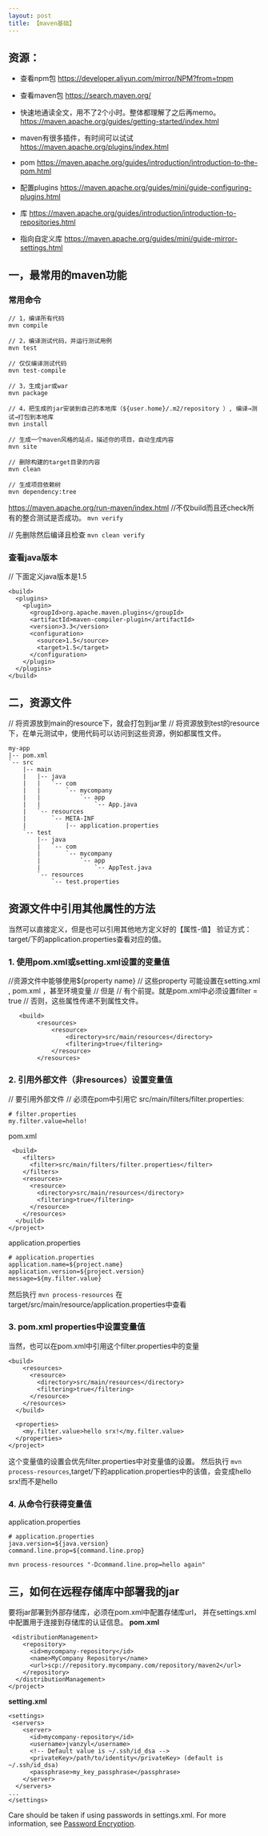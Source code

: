 ```yaml
---
layout: post
title: 【maven基础】
---
```


## 资源：
- 查看npm包 https://developer.aliyun.com/mirror/NPM?from=tnpm
- 查看maven包 https://search.maven.org/

- 快速地通读全文，用不了2个小时。整体都理解了之后再memo。
https://maven.apache.org/guides/getting-started/index.html



- maven有很多插件，有时间可以试试
https://maven.apache.org/plugins/index.html

- pom
https://maven.apache.org/guides/introduction/introduction-to-the-pom.html


- 配置plugins
https://maven.apache.org/guides/mini/guide-configuring-plugins.html

- 库
https://maven.apache.org/guides/introduction/introduction-to-repositories.html

- 指向自定义库
https://maven.apache.org/guides/mini/guide-mirror-settings.html


## 一，最常用的maven功能

### 常用命令
```
// 1，编译所有代码
mvn compile

// 2，编译测试代码，并运行测试用例
mvn test

// 仅仅编译测试代码
mvn test-compile 

// 3，生成jar或war
mvn package

// 4，把生成的jar安装到自己的本地库（${user.home}/.m2/repository ）, 编译→测试→打包到本地库
mvn install

// 生成一个maven风格的站点，描述你的项目，自动生成内容
mvn site

// 删除构建的target目录的内容
mvn clean 

// 生成项目依赖树
mvn dependency:tree
```


https://maven.apache.org/run-maven/index.html
//不仅build而且还check所有的整合测试是否成功。
`mvn verify`

// 先删除然后编译且检查
`mvn clean verify`


### 查看java版本
// 下面定义java版本是1.5
```
<build>
  <plugins>
    <plugin>
      <groupId>org.apache.maven.plugins</groupId>
      <artifactId>maven-compiler-plugin</artifactId>
      <version>3.3</version>
      <configuration>
        <source>1.5</source> 
        <target>1.5</target>
      </configuration>
    </plugin>
  </plugins>
</build>
```

## 二，资源文件
// 将资源放到main的resource下，就会打包到jar里
// 将资源放到test的resource下，在单元测试中，使用代码可以访问到这些资源，例如都属性文件。
```
my-app
|-- pom.xml
`-- src
    |-- main
    |   |-- java
    |   |   `-- com
    |   |       `-- mycompany
    |   |           `-- app
    |   |               `-- App.java
    |   `-- resources
    |       `-- META-INF
    |           |-- application.properties
    `-- test
        |-- java
        |   `-- com
        |       `-- mycompany
        |           `-- app
        |               `-- AppTest.java
        `-- resources
            `-- test.properties
```

## 资源文件中引用其他属性的方法
当然可以直接定义，但是也可以引用其他地方定义好的【属性-值】
验证方式：target/下的application.properties查看对应的值。

### 1. 使用pom.xml或setting.xml设置的变量值
//资源文件中能够使用${property name} 
// 这些property 可能设置在setting.xml , pom.xml ，甚至环境变量
// 但是
// 有个前提。就是pom.xml中必须设置filter = true
// 否则，这些属性传递不到属性文件。
```
   <build>
        <resources>
            <resource>
                <directory>src/main/resources</directory>
                <filtering>true</filtering>
            </resource>
        </resources>
```

### 2. 引用外部文件（非resources）设置变量值
// 要引用外部文件
// 必须在pom中引用它
src/main/filters/filter.properties:
```
# filter.properties
my.filter.value=hello!
```
pom.xml
```
 <build>
    <filters>
      <filter>src/main/filters/filter.properties</filter>
    </filters>
    <resources>
      <resource>
        <directory>src/main/resources</directory>
        <filtering>true</filtering>
      </resource>
    </resources>
  </build>
</project>
```

application.properties
```
# application.properties
application.name=${project.name}
application.version=${project.version}
message=${my.filter.value}
```
然后执行 `mvn process-resources`
在target/src/main/resource/application.properties中查看

### 3. pom.xml properties中设置变量值
当然，也可以在pom.xml中引用这个filter.properties中的变量
```
<build>
    <resources>
      <resource>
        <directory>src/main/resources</directory>
        <filtering>true</filtering>
      </resource>
    </resources>
  </build>
 
  <properties>
    <my.filter.value>hello srx!</my.filter.value>
  </properties>
</project>
```
这个变量值的设置会优先filter.properties中对变量值的设置。
然后执行 `mvn process-resources`,target/下的application.properties中的该值，会变成hello srx!而不是hello

### 4. 从命令行获得变量值
application.properties
```
# application.properties
java.version=${java.version}
command.line.prop=${command.line.prop}
```
`mvn process-resources "-Dcommand.line.prop=hello again"`


## 三，如何在远程存储库中部署我的jar

要将jar部署到外部存储库，必须在pom.xml中配置存储库url，
并在settings.xml中配置用于连接到存储库的认证信息。
**pom.xml**
```
 <distributionManagement>
    <repository>
      <id>mycompany-repository</id>
      <name>MyCompany Repository</name>
      <url>scp://repository.mycompany.com/repository/maven2</url>
    </repository>
  </distributionManagement>
</project>
```

**setting.xml**
```
<settings>
 <servers>
    <server>
      <id>mycompany-repository</id>
      <username>jvanzyl</username>
      <!-- Default value is ~/.ssh/id_dsa -->
      <privateKey>/path/to/identity</privateKey> (default is ~/.ssh/id_dsa)
      <passphrase>my_key_passphrase</passphrase>
    </server>
  </servers>
...
</settings>
```
Care should be taken if using passwords in settings.xml. 
For more information, see [Password Encryption](https://maven.apache.org/guides/mini/guide-encryption.html).

